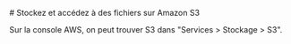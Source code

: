 # Stockez et accédez à des fichiers sur Amazon S3

Sur la console AWS, on peut trouver S3 dans "Services > Stockage > S3".
